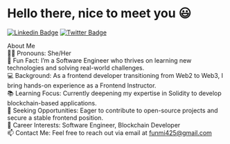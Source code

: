 # Hello there, nice to meet you 😃

 [![Linkedin Badge](https://img.shields.io/badge/-Funmi%20Dahunsi-blue?style=for-the-badge&logo=Linkedin&logoColor=white&link=https://www.linkedin.com/in/Funmi-Dahunsi)](https://www.linkedin.com/in/Funmi-Dahunsi) 
 [![Twitter Badge](https://img.shields.io/badge/-@ODahunsiR9364-1ca0f1?style=for-the-badge&logo=twitter&logoColor=white&link=https://twitter.com/DahunsiR9364)](https://twitter.com/)
 
About Me<br>
👩‍💻 Pronouns: She/Her<br>
🌟 Fun Fact: I’m a Software Engineer who thrives on learning new technologies and solving real-world challenges.<br>
💻 Background: As a frontend developer transitioning from Web2 to Web3, I bring hands-on experience as a Frontend Instructor.<br>
📚 Learning Focus: Currently deepening my expertise in Solidity to develop blockchain-based applications.<br>
🤝 Seeking Opportunities: Eager to contribute to open-source projects and secure a stable frontend position.<br>
💼 Career Interests: Software Engineer, Blockchain Developer<br>
📫 Contact Me: Feel free to reach out via email at funmi425@gmail.com



